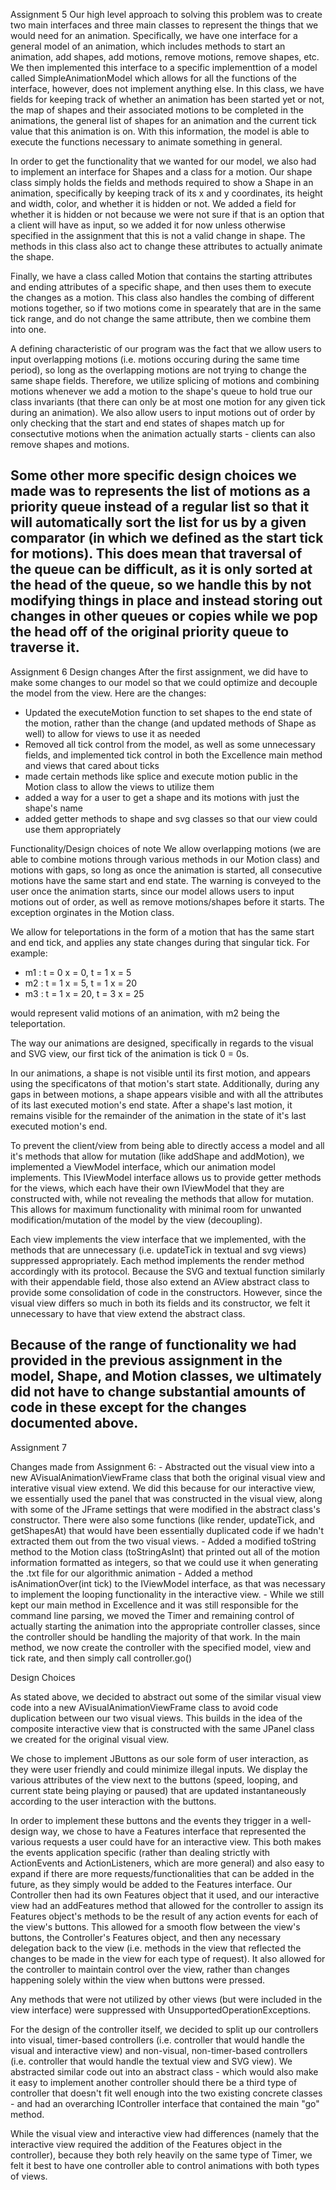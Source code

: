Assignment 5
Our high level approach to solving this problem was to create two main interfaces and three main classes to represent the things that we would need for an animation. Specifically, we have one interface for a general model of an animation, which includes methods to start an animation, add shapes, add motions, remove motions, remove shapes, etc. We then implemented this interface to a specific implementtion of a model called SimpleAnimationModel which allows for all the functions of the interface, however, does not implement anything else. In this class, we have fields for keeping track of whether an animation has been started yet or not, the map of shapes and their associated motions to be completed in the animations, the general list of shapes for an animation and the current tick value that this animation is on. With this information, the model is able to execute the functions necessary to animate something in general. 

In order to get the functionality that we wanted for our model, we also had to implement an interface for Shapes and a class for a motion. Our shape class simply holds the fields and methods required to show a Shape in an animation, specifically by keeping track of its x and y coordinates, its height and width, color, and whether it is hidden or not. We added a field for whether it is hidden or not because we were not sure if that is an option that a client will have as input, so we added it for now unless otherwise specified in the assignment that this is not a valid change in shape. The methods in this class also act to change these attributes to actually animate the shape. 

Finally, we have a class called Motion that contains the starting attributes and ending attributes of a specific shape, and then uses them to execute the changes as a motion. This class also handles the combing of different motions together, so if two motions come in spearately that are in the same tick range, and do not change the same attribute, then we combine them into one.

A defining characteristic of our program was the fact that we allow users to input overlapping motions (i.e. motions occuring during the same time period), so long as
the overlapping motions are not trying to change the same shape fields. Therefore, we utilize splicing of motions and combining motions whenever we add a motion to
the shape's queue to hold true our class invariants (that there can only be at most one motion for any given tick during an animation). We also allow users to
input motions out of order by only checking that the start and end states of shapes match up for consectutive motions when the animation actually
starts - clients can also remove shapes and motions.

Some other more specific design choices we made was to represents the list of motions as a priority queue instead of a regular list so that it will automatically sort the list for us by a given comparator (in which we defined as the start tick for motions). This does mean that traversal of the queue can be difficult, as it is only sorted
at the head of the queue, so we handle this by not modifying things in place and instead storing out changes in other queues or copies while we pop the head off of 
the original priority queue to traverse it. 
-------------------------------------------------------------

Assignment 6 
Design changes
After the first assignment, we did have to make some changes to our model
so that we could optimize and decouple the model from the view. Here are the changes:
 - Updated the executeMotion function to set shapes to the end state of the motion,
 rather than the change (and updated methods of Shape as well) to allow for views to use it
 as needed
 - Removed all tick control from the model, as well as some unnecessary fields,
  and implemented tick control in both the Excellence main method and views that cared about ticks
 - made certain methods like splice and execute motion public in the Motion class to allow the
 views to utilize them
 - added a way for a user to get a shape and its motions with just the shape's name
 - added getter methods to shape and svg classes so that our view could use them appropriately

Functionality/Design choices of note
We allow overlapping motions (we are able to combine motions through various methods in our Motion
class) and motions with gaps, so long as once the animation is started, all consecutive motions
have the same start and end state. The warning is conveyed to the user once the animation starts,
since our model allows users to input motions out of order, as well as remove motions/shapes before
it starts. The exception orginates in the Motion class.

We allow for teleportations in the form of a motion that has the same start and end tick, and applies
any state changes during that singular tick. For example: 

- m1 : t = 0 x = 0, t = 1 x = 5
- m2 : t = 1 x = 5, t = 1 x = 20
- m3 : t = 1 x = 20, t = 3 x = 25

would represent valid motions of an animation, with m2 being the teleportation.

The way our animations are designed, specifically in regards to the visual and SVG view, our
first tick of the animation is tick 0 = 0s. 

In our animations, a shape is not visible until its first motion, and appears using the specificatons
of that motion's start state. Additionally, during any gaps in between motions, a shape appears visible
and with all the attributes of its last executed motion's end state. After a shape's last motion,
it remains visible for the remainder of the animation in the state of it's last executed motion's
end.

To prevent the client/view from being able to directly access a model and all it's methods that
allow for mutation (like addShape and addMotion), we implemented a ViewModel interface, which our
animation model implements. This IViewModel interface allows us to provide getter methods for the
views, which each have their own IViewModel that they are constructed with, while not revealing
the methods that allow for mutation. This allows for maximum functionality with minimal room
for unwanted modification/mutation of the model by the view (decoupling).

Each view implements the view interface that we implemented, with the methods that are unnecessary
(i.e. updateTick in textual and svg views) suppressed appropriately. Each method implements the 
render method accordingly with its protocol. Because the SVG and textual function similarly with
their appendable field, those also extend an AView abstract class to provide some consolidation of code
in the constructors. However, since the visual view differs so much in both its fields and its
constructor, we felt it unnecessary to have that view extend the abstract class.

Because of the range of functionality we had provided in the previous assignment in the model,
Shape, and Motion classes, we ultimately did not have to change substantial amounts of code in these
except for the changes documented above.
-------------------------------------------------------------

Assignment 7

Changes made from Assignment 6:
    - Abstracted out the visual view into a new AVisualAnimationViewFrame class that both the
    original visual view and interative visual view extend. We did this because for our interactive
    view, we essentially used the panel that was constructed in the visual view, along with
    some of the JFrame settings that were modified in the abstract class's constructor. There
    were also some functions (like render, updateTick, and getShapesAt) that would have been 
    essentially duplicated code if we hadn't extracted them out from the two visual views.
    - Added a modified toString method to the Motion class (toStringAsInt) that printed out all
    of the motion information formatted as integers, so that we could use it when generating
    the .txt file for our algorithmic animation
    - Added a method isAnimationOver(int tick) to the IViewModel interface, as that was necessary
    to implement the looping functionality in the interactive view.
    - While we still kept our main method in Excellence and it was still responsible for the
    command line parsing, we moved the Timer and remaining control of actually starting the 
    animation into the appropriate controller classes, since the controller should be handling
    the majority of that work. In the main method, we now create the controller with the specified
    model, view and tick rate, and then simply call controller.go()
    
Design Choices 

As stated above, we decided to abstract out some of the similar visual view code into a new
AVisualAnimationViewFrame class to avoid code duplication between our two visual views. This 
builds in the idea of the composite interactive view that is constructed with the same JPanel class
we created for the original visual view.

We chose to implement JButtons as our sole form of user interaction, as they were user friendly
and could minimize illegal inputs. We display the various attributes of the view next to the buttons
(speed, looping, and current state being playing or paused) that are updated instantaneously 
according to the user interaction with the buttons. 

In order to implement these buttons and the events they trigger in a well-design way, we chose
to have a Features interface that represented the various requests a user could have for an
interactive view. This both makes the events application specific (rather than dealing strictly
with ActionEvents and ActionListeners, which are more general) and also easy to expand if there
are more requests/functionalities that can be added in the future, as they simply would be added
to the Features interface. Our Controller then had its own Features object that it used, and our
interactive view had an addFeatures method that allowed for the controller to assign its
Features object's methods to be the result of any action events for each of the view's buttons.
This allowed for a smooth flow between the view's buttons, the Controller's Features object, and
then any necessary delegation back to the view (i.e. methods in the view that reflected the changes
to be made in the view for each type of request). It also allowed for the controller to 
maintain control over the view, rather than changes happening solely within the view when 
buttons were pressed. 

Any methods that were not utilized by other views (but were included in the view interface) were
suppressed with UnsupportedOperationExceptions.

For the design of the controller itself, we decided to split up our controllers into visual, timer-based
controllers (i.e. controller that would handle the visual and interactive view) and non-visual, non-timer-based
controllers (i.e. controller that would handle the textual view and SVG view). We abstracted similar
code out into an abstract class - which would also make it easy to implement another controller should
there be a third type of controller that doesn't fit well enough into the two existing concrete classes -
and had an overarching IController interface that contained the main "go" method.

While the visual view and interactive view had differences (namely that the interactive view required
the addition of the Features object in the controller), because they both rely heavily on the same
type of Timer, we felt it best to have one controller able to control animations with both types
of views.


 